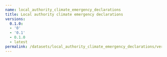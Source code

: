```yaml
---
name: local_authority_climate_emergency_declarations
title: Local authority climate emergency declarations
versions:
  0.1.0:
  - '0'
  - '0.1'
  - 0.1.0
  - latest
permalink: /datasets/local_authority_climate_emergency_declarations/versions
---
```

